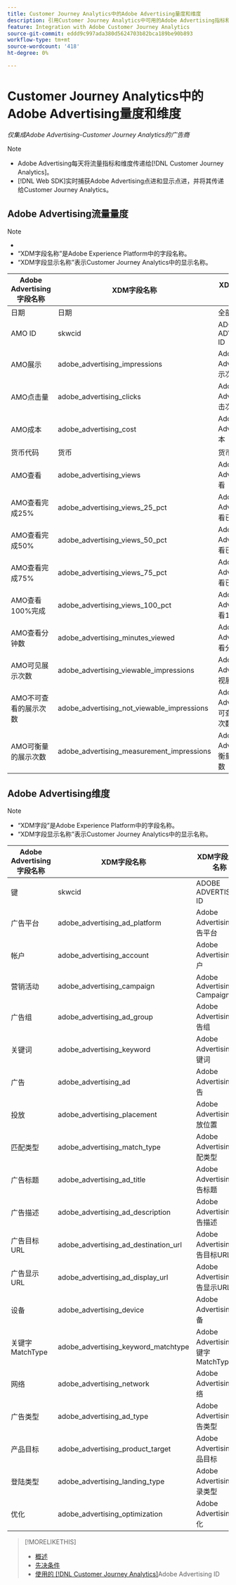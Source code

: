 ```yaml
---
title: Customer Journey Analytics中的Adobe Advertising量度和维度
description: 引用Customer Journey Analytics中可用的Adobe Advertising指标和维度。
feature: Integration with Adobe Customer Journey Analytics
source-git-commit: eddd9c997ada380d5624703b82bca189be90b893
workflow-type: tm+mt
source-wordcount: '418'
ht-degree: 0%

---
```


# Customer Journey Analytics中的Adobe Advertising量度和维度

*仅集成Adobe Advertising-Customer Journey Analytics的广告商*

>[!NOTE]
>
>* Adobe Advertising每天将流量指标和维度传递给[!DNL Customer Journey Analytics]。
>* [!DNL Web SDK]实时捕获Adobe Advertising点进和显示点进，并将其传递给Customer Journey Analytics。

## Adobe Advertising流量量度

<!-- Verify column names -->

>[!NOTE]
>
>* &#x200B;
>* “XDM字段名称”是Adobe Experience Platform中的字段名称。
>* “XDM字段显示名称”表示Customer Journey Analytics中的显示名称。

| Adobe Advertising字段名称 | XDM字段名称 | XDM字段显示名称 | Source |
|------------------------------|----------------|------------------------|--------|
| 日期 | 日期 | 全部 | |
| AMO ID | skwcid | ADOBE ADVERTISING ID | 全部 |
| AMO展示 | adobe_advertising_impressions | Adobe Advertising展示次数 | 全部 |
| AMO点击量 | adobe_advertising_clicks | Adobe Advertising单击次数 | 全部 |
| AMO成本 | adobe_advertising_cost | Adobe Advertising成本 | 全部 |
| 货币代码 | 货币 | 货币 | 全部 |
| AMO查看 | adobe_advertising_views | Adobe Advertising查看 | Ad Cloud DSP |
| AMO查看完成25% | adobe_advertising_views_25_pct | Adobe Advertising查看已完成25% | Ad Cloud DSP |
| AMO查看完成50% | adobe_advertising_views_50_pct | Adobe Advertising查看已完成50% | Ad Cloud DSP |
| AMO查看完成75% | adobe_advertising_views_75_pct | Adobe Advertising查看已完成75% | Ad Cloud DSP |
| AMO查看100%完成 | adobe_advertising_views_100_pct | Adobe Advertising查看100%完成 | Ad Cloud DSP |
| AMO查看分钟数 | adobe_advertising_minutes_viewed | Adobe Advertising查看分钟数 | Ad Cloud DSP |
| AMO可见展示次数 | adobe_advertising_viewable_impressions | Adobe Advertising可视展示次数 | Ad Cloud DSP |
| AMO不可查看的展示次数 | adobe_advertising_not_viewable_impressions | Adobe Advertising不可查看的展示次数 | Ad Cloud DSP |
| AMO可衡量的展示次数 | adobe_advertising_measurement_impressions | Adobe Advertising可衡量的展示次数 | Ad Cloud DSP |

<!--
| Adobe Advertising Landing Page Views | adobe_advertising_landing_page_views | Adobe Advertising Landing Page Views | Meta Only |
| Adobe Advertising App Events | adobe_advertising_app_events | Adobe Advertising App Events | Meta Only |
| Adobe Advertising Engagements | adobe_advertising_engagements | Adobe Advertising Engagements | Meta Only |
| Adobe Advertising Ad Platform Conversions | adobe_advertising_ad_platform_conversions | Adobe Advertising Ad Platform Conversions | Meta Only |
| Adobe Advertising App Installs | adobe_advertising_app_installs | Adobe Advertising App Installs | Meta Only |
| Adobe Advertising Ad Platform Conversion Value | adobe_advertising_ad_platform_conversion_value | Adobe Advertising Ad Platform Conversion Value | Meta Only |
| Adobe Advertising Ad Platform Leads | adobe_advertising_ad_platform_leads | Adobe Advertising Ad Platform Leads | Meta Only |
| Adobe Advertising Page Like | adobe_advertising_page_like | Adobe Advertising Page Like | Meta Only |
| Adobe Advertising Phone Calls | adobe_advertising_phone_calls | Adobe Advertising Phone Calls | Meta Only |
| Adobe Advertising Messages | adobe_advertising_messages | Adobe Advertising Messages | Meta Only |
-->

## Adobe Advertising维度

>[!NOTE]
>
>* “XDM字段”是Adobe Experience Platform中的字段名称。
>* “XDM字段显示名称”表示Customer Journey Analytics中的显示名称。

| Adobe Advertising字段名称 | XDM字段名称 | XDM字段显示名称 | Source |
|------------------------------|----------------|------------------------|--------|
| 键 | skwcid | ADOBE ADVERTISING ID |
| 广告平台 | adobe_advertising_ad_platform | Adobe Advertising广告平台 |
| 帐户 | adobe_advertising_account | Adobe Advertising帐户 |
| 营销活动 | adobe_advertising_campaign | Adobe Advertising Campaign |
| 广告组 | adobe_advertising_ad_group | Adobe Advertising广告组 |
| 关键词 | adobe_advertising_keyword | Adobe Advertising关键词 |
| 广告 | adobe_advertising_ad | Adobe Advertising广告 |
| 投放 | adobe_advertising_placement | Adobe Advertising投放位置 |
| 匹配类型 | adobe_advertising_match_type | Adobe Advertising匹配类型 |
| 广告标题 | adobe_advertising_ad_title | Adobe Advertising广告标题 |
| 广告描述 | adobe_advertising_ad_description | Adobe Advertising广告描述 |
| 广告目标URL | adobe_advertising_ad_destination_url | Adobe Advertising广告目标URL |
| 广告显示URL | adobe_advertising_ad_display_url | Adobe Advertising广告显示URL |
| 设备 | adobe_advertising_device | Adobe Advertising设备 |
| 关键字MatchType | adobe_advertising_keyword_matchtype | Adobe Advertising关键字MatchType |
| 网络 | adobe_advertising_network | Adobe Advertising网络 |
| 广告类型 | adobe_advertising_ad_type | Adobe Advertising广告类型 |
| 产品目标 | adobe_advertising_product_target | Adobe Advertising产品目标 |
| 登陆类型 | adobe_advertising_landing_type | Adobe Advertising登录类型 |
| 优化 | adobe_advertising_optimization | Adobe Advertising优化 |

>[!MORELIKETHIS]
>
>* [概述](overview.md)
>* [先决条件](prerequisites.md)
>* [使用的 [!DNL Customer Journey Analytics]](ids.md)Adobe Advertising ID
